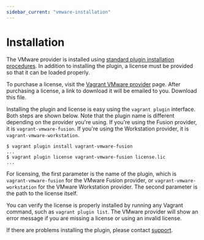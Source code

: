 ```yaml
---
sidebar_current: "vmware-installation"
---
```


# Installation

The VMware provider is installed using
[standard plugin installation procedures](/v2/plugins/usage.html).
In addition to installing the plugin, a license must be provided so that
it can be loaded properly.

To purchase a license, visit the [Vagrant VMware provider](http://www.vagrantup.com/vmware)
page. After purchasing a license, a link to download it will be emailed
to you. Download this file.

Installing the plugin and license is easy using the `vagrant plugin`
interface. Both steps are shown below. Note that the plugin name is different
depending on the provider you're using. If you're using the Fusion provider,
it is `vagrant-vmware-fusion`. If you're using the Workstation provider,
it is `vagrant-vmware-workstation`.

```
$ vagrant plugin install vagrant-vmware-fusion
...
$ vagrant plugin license vagrant-vmware-fusion license.lic
...
```

For licensing, the first parameter is the name of the plugin, which is
`vagrant-vmware-fusion` for the VMware Fusion provider, or `vagrant-vmware-workstation`
for the VMware Workstation provider. The second parameter is the path to the license itself.

You can verify the license is properly installed by running any
Vagrant command, such as `vagrant plugin list`. The VMware
provider will show an error message if you are missing a license or using an
invalid license.

If there are problems installing the plugin, please contact
[support](http://www.vagrantup.com/support.html).
